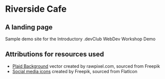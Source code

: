# Riverside Cafe
## A landing page
Sample demo site for the Introductory .devClub WebDev Workshop Demo

## Attributions for resources used
- [Plaid Background](https://www.freepik.com/vectors/background)  vector created by rawpixel.com, sourced from Freepik
- [Social media icons](https://www.flaticon.com/) created by Freepik, sourced from FlatIcon
